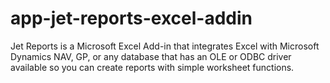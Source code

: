 # app-jet-reports-excel-addin
Jet Reports is a Microsoft Excel Add-in that integrates Excel with Microsoft Dynamics NAV, GP, or any database that has an OLE or ODBC driver available so you can create reports with simple worksheet functions.
